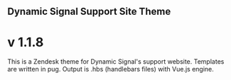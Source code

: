 ## Dynamic Signal Support Site Theme
# v 1.1.8

This is a Zendesk theme for Dynamic Signal's support website. Templates are written in pug. Output is .hbs (handlebars files) with Vue.js engine.
